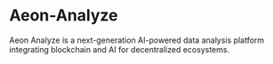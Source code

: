 # Aeon-Analyze
Aeon Analyze is a next-generation AI-powered data analysis platform integrating blockchain and AI for decentralized ecosystems.
